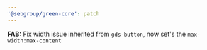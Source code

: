 ```yaml
---
'@sebgroup/green-core': patch
---
```


**FAB:** Fix width issue inherited from `gds-button`, now set's the `max-width:max-content`
